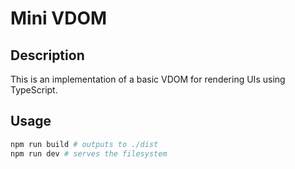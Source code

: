 # Mini VDOM

## Description

This is an implementation of a basic VDOM for rendering UIs using TypeScript.

## Usage

```sh
npm run build # outputs to ./dist
npm run dev # serves the filesystem
```
